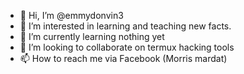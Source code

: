 - 👋 Hi, I’m @emmydonvin3
- 👀 I’m interested in learning and teaching new facts.
- 🌱 I’m currently learning nothing yet
- 💞️ I’m looking to collaborate on termux hacking tools
- 📫 How to reach me via Facebook (Morris mardat)

<!---
emmydonvin3/emmydonvin3 is a ✨ special ✨ repository because its `README.md` (this file) appears on your GitHub profile.
You can click the Preview link to take a look at your changes.
--->
